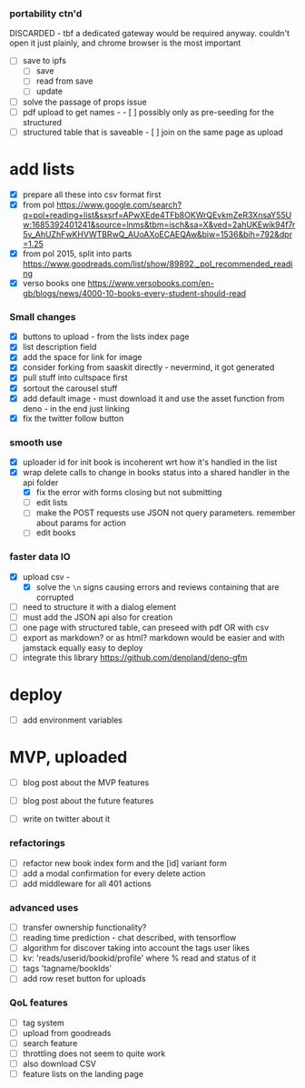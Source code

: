 ### portability ctn'd

DISCARDED - tbf a dedicated gateway would be required anyway. couldn't open it
just plainly, and chrome browser is the most important

- [ ] save to ipfs
  - [ ] save
  - [ ] read from save
  - [ ] update

- [ ] solve the passage of props issue
- [ ] pdf upload to get names - - [ ] possibly only as pre-seeding for the
      structured
- [ ] structured table that is saveable - [ ] join on the same page as upload

# add lists

- [x] prepare all these into csv format first
- [x] from pol
      https://www.google.com/search?q=pol+reading+list&sxsrf=APwXEde4TFb8OKWrQEvkmZeR3XnsaY55Uw:1685392401241&source=lnms&tbm=isch&sa=X&ved=2ahUKEwik94f7r5v_AhUZhFwKHVWTBRwQ_AUoAXoECAEQAw&biw=1536&bih=792&dpr=1.25
- [x] from pol 2015, split into parts
      https://www.goodreads.com/list/show/89892._pol_recommended_reading
- [x] verso books one
      https://www.versobooks.com/en-gb/blogs/news/4000-10-books-every-student-should-read

### Small changes

- [x] buttons to upload - from the lists index page
- [x] list description field
- [x] add the space for link for image
- [x] consider forking from saaskit directly - nevermind, it got generated
- [x] pull stuff into cultspace first
- [x] sortout the carousel stuff
- [x] add default image - must download it and use the asset function from
      deno - in the end just linking
- [x] fix the twitter follow button

### smooth use

- [x] uploader id for init book is incoherent wrt how it's handled in the list
- [x] wrap delete calls to change in books status into a shared handler in the
      api folder
  - [x] fix the error with forms closing but not submitting
  - [ ] edit lists
  - [ ] make the POST requests use JSON not query parameters. remember about params for action
  - [ ] edit books

### faster data IO

- [x] upload csv -
  - [x] solve the `\n` signs causing errors and reviews containing that are
        corrupted
- [ ] need to structure it with a dialog element
- [ ] must add the JSON api also for creation
- [ ] one page with structured table, can preseed with pdf OR with csv
- [ ] export as markdown? or as html? markdown would be easier and with
      jamstack equally easy to deploy 
- [ ] integrate this library https://github.com/denoland/deno-gfm

# deploy

- [ ] add environment variables

# MVP, uploaded

- [ ] blog post about the MVP features
- [ ] blog post about the future features

- [ ] write on twitter about it

### refactorings

- [ ] refactor new book index form and the [id] variant form
- [ ] add a modal confirmation for every delete action
- [ ] add middleware for all 401 actions

### advanced uses

- [ ] transfer ownership functionality?
- [ ] reading time prediction - chat described, with tensorflow
- [ ] algorithm for discover taking into account the tags user likes
- [ ] kv: 'reads/userid/bookid/profile' where % read and status of it
- [ ] tags 'tagname/bookIds'
- [ ] add row reset button for uploads

### QoL features

- [ ] tag system
- [ ] upload from goodreads
- [ ] search feature
- [ ] throttling does not seem to quite work
- [ ] also download CSV
- [ ] feature lists on the landing page
